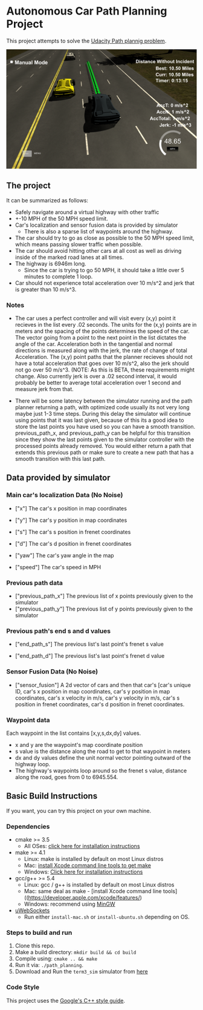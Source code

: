# Autonomous Car Path Planning Project
This project attempts to solve the [Udacity Path plannig problem](https://github.com/udacity/CarND-Path-Planning-Project).

![Screenshot of path planning from simulator](results/res2.png)

## The project
It can be summarized as follows:
* Safely navigate around a virtual highway with other traffic
* +-10 MPH of the 50 MPH speed limit.
* Car's localization and sensor fusion data is provided by simulator
  * There is also a sparse list of waypoints around the highway.
* The car should try to go as close as possible to the 50 MPH speed limit, which means passing slower traffic when possible.
* The car should avoid hitting other cars at all cost as well as driving inside of the marked road lanes at all times.
* The highway is 6946m long. 
  * Since the car is trying to go 50 MPH, it should take a little over 5 minutes to complete 1 loop.
* Car should not experience total acceleration over 10 m/s^2 and jerk that is greater than 10 m/s^3.


### Notes

* The car uses a perfect controller and will visit every (x,y) point it recieves in the list every .02 seconds. The units for the (x,y) points are in meters and the spacing of the points determines the speed of the car. The vector going from a point to the next point in the list dictates the angle of the car. Acceleration both in the tangential and normal directions is measured along with the jerk, the rate of change of total Acceleration. The (x,y) point paths that the planner recieves should not have a total acceleration that goes over 10 m/s^2, also the jerk should not go over 50 m/s^3. (NOTE: As this is BETA, these requirements might change. Also currently jerk is over a .02 second interval, it would probably be better to average total acceleration over 1 second and measure jerk from that.

* There will be some latency between the simulator running and the path planner returning a path, with optimized code usually its not very long maybe just 1-3 time steps. During this delay the simulator will continue using points that it was last given, because of this its a good idea to store the last points you have used so you can have a smooth transition. previous_path_x, and previous_path_y can be helpful for this transition since they show the last points given to the simulator controller with the processed points already removed. You would either return a path that extends this previous path or make sure to create a new path that has a smooth transition with this last path.

## Data provided by simulator

### Main car's localization Data (No Noise)

* ["x"] The car's x position in map coordinates

* ["y"] The car's y position in map coordinates

* ["s"] The car's s position in frenet coordinates

* ["d"] The car's d position in frenet coordinates

* ["yaw"] The car's yaw angle in the map

* ["speed"] The car's speed in MPH

### Previous path data
* ["previous_path_x"] The previous list of x points previously given to the simulator
* ["previous_path_y"] The previous list of y points previously given to the simulator

### Previous path's end s and d values 

* ["end_path_s"] The previous list's last point's frenet s value

* ["end_path_d"] The previous list's last point's frenet d value

### Sensor Fusion Data (No Noise)

* ["sensor_fusion"] A 2d vector of cars and then that car's [car's unique ID, car's x position in map coordinates, car's y position in map coordinates, car's x velocity in m/s, car's y velocity in m/s, car's s position in frenet coordinates, car's d position in frenet coordinates. 

### Waypoint data
Each waypoint in the list contains [x,y,s,dx,dy] values.
* x and y are the waypoint's map coordinate position
* s value is the distance along the road to get to that waypoint in meters
* dx and dy values define the unit normal vector pointing outward of the highway loop.
* The highway's waypoints loop around so the frenet s value, distance along the road, goes from 0 to 6945.554.


## Basic Build Instructions
If you want, you can try this project on your own machine.

### Dependencies

* cmake >= 3.5
  * All OSes: [click here for installation instructions](https://cmake.org/install/)
* make >= 4.1
  * Linux: make is installed by default on most Linux distros
  * Mac: [install Xcode command line tools to get make](https://developer.apple.com/xcode/features/)
  * Windows: [Click here for installation instructions](http://gnuwin32.sourceforge.net/packages/make.htm)
* gcc/g++ >= 5.4
  * Linux: gcc / g++ is installed by default on most Linux distros
  * Mac: same deal as make - [install Xcode command line tools]((https://developer.apple.com/xcode/features/)
  * Windows: recommend using [MinGW](http://www.mingw.org/)
* [uWebSockets](https://github.com/uWebSockets/uWebSockets)
  * Run either `install-mac.sh` or `install-ubuntu.sh` depending on OS.

### Steps to build and run
1. Clone this repo.
2. Make a build directory: `mkdir build && cd build`
3. Compile using: `cmake .. && make`
4. Run it via: `./path_planning`.
5. Download and Run the `term3_sim` simulator from [here](https://github.com/udacity/self-driving-car-sim/releases/tag/T3_v1.2)

### Code Style

This project uses the [Google's C++ style guide](https://google.github.io/styleguide/cppguide.html).
